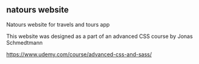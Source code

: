 ## natours website

Natours website for travels and tours app

This website was designed as a part of an advanced CSS course by Jonas Schmedtmann

https://www.udemy.com/course/advanced-css-and-sass/
